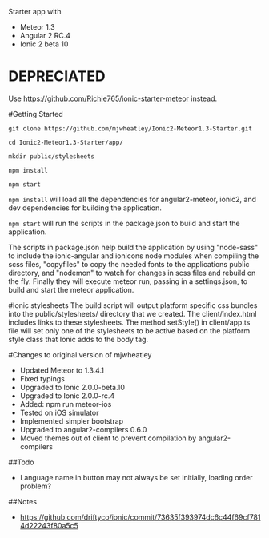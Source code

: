 Starter app with
* Meteor 1.3
* Angular 2 RC.4
* Ionic 2 beta 10

# DEPRECIATED
Use https://github.com/Richie765/ionic-starter-meteor instead.

#Getting Started
```
git clone https://github.com/mjwheatley/Ionic2-Meteor1.3-Starter.git

cd Ionic2-Meteor1.3-Starter/app/

mkdir public/stylesheets

npm install

npm start
```

`npm install` will load all the dependencies for angular2-meteor, ionic2, and dev dependencies for building the application.


`npm start` will run the scripts in the package.json to build and start the application.

The scripts in package.json help build the application by using "node-sass" to include the ionic-angular and ionicons node modules when compiling the scss files, "copyfiles" to copy the needed fonts to the applications public directory, and "nodemon" to watch for changes in scss files and rebuild on the fly.  Finally they will execute meteor run, passing in a settings.json, to build and start the meteor application.


#Ionic stylesheets
The build script will output platform specific css bundles into the public/stylesheets/ directory that we created.
The client/index.html includes links to these stylesheets.
The method setStyle() in client/app.ts file will set only one of the stylesheets to be active based on the platform style class that Ionic adds to the body tag.

#Changes to original version of mjwheatley
* Updated Meteor to 1.3.4.1
* Fixed typings
* Upgraded to Ionic 2.0.0-beta.10
* Upgraded to Ionic 2.0.0-rc.4
* Added: npm run meteor-ios
* Tested on iOS simulator
* Implemented simpler bootstrap
* Upgraded to angular2-compilers 0.6.0
* Moved themes out of client to prevent compilation by angular2-compilers

##Todo
* Language name in button may not always be set initially, loading order problem?

##Notes
* https://github.com/driftyco/ionic/commit/73635f393974dc6c44f69cf7814d22243f80a5c5
